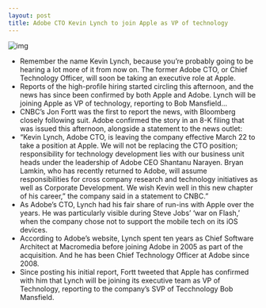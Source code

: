 ```yaml
---
layout: post
title: Adobe CTO Kevin Lynch to join Apple as VP of technology
---
```

![img](http://media.idownloadblog.com/wp-content/uploads/2013/03/kevin-lynch.jpeg)
* Remember the name Kevin Lynch, because you’re probably going to be hearing a lot more of it from now on. The former Adobe CTO, or Chief Technology Officer, will soon be taking an executive role at Apple.
* Reports of the high-profile hiring started circling this afternoon, and the news has since been confirmed by both Apple and Adobe. Lynch will be joining Apple as VP of technology, reporting to Bob Mansfield…
* CNBC’s Jon Fortt was the first to report the news, with Bloomberg closely following suit. Adobe confirmed the story in an 8-K filing that was issued this afternoon, alongside a statement to the news outlet:
* “Kevin Lynch, Adobe CTO, is leaving the company effective March 22 to take a position at Apple. We will not be replacing the CTO position; responsibility for technology development lies with our business unit heads under the leadership of Adobe CEO Shantanu Narayen. Bryan Lamkin, who has recently returned to Adobe, will assume responsibilities for cross company research and technology initiatives as well as Corporate Development. We wish Kevin well in this new chapter of his career,” the company said in a statement to CNBC.”
* As Adobe’s CTO, Lynch had his fair share of run-ins with Apple over the years. He was particularly visible during Steve Jobs’ ‘war on Flash,’ when the company chose not to support the mobile tech on its iOS devices.
* According to Adobe’s website, Lynch spent ten years as Chief Software Architect at Macromedia before joining Adobe in 2005 as part of the acquisition. And he has been Chief Technology Officer at Adobe since 2008.
* Since posting his initial report, Fortt tweeted that Apple has confirmed with him that Lynch will be joining its executive team as VP of Technology, reporting to the company’s SVP of Tecchnology Bob Mansfield.

